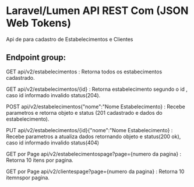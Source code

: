 # Laravel/Lumen API REST Com (JSON Web Tokens)

Api de para cadastro de Estabelecimentos e Clientes


## Endpoint group:

GET api/v2/estabelecimentos : Retorna todos os estabecimentos cadastrado.

GET api/v2/estabelecimentos/{id} : Retorna estabelecimento segundo o id , caso id informado invalido status(204).

POST api/v2/estabelecimentos{"nome":"Nome Estabelecimento} : Recebe parametros e retorna objeto e status (201 cadastrado e dados do estabelecimento).

PUT api/v2/estabelecimentos/{id}{"nome":"Nome Estabelecimento} : Recebe parametros a atualiza dados retornando objeto e status(200 ok), caso id informado invalido status(404)

GET por Page api/v2/estabelecimentospage?page={numero da pagina} : Retorna 10 itens por pagina.

GET por Page api/v2/clientespage?page={numero da pagina} : Retorna 10 itemnspor pagina.



 
